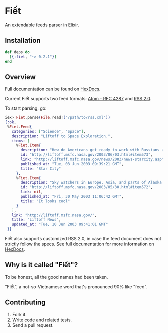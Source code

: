 # Fiết

An extendable feeds parser in Elixir.

## Installation

```elixir
def deps do
  [{:fiet, "~> 0.2.1"}]
end
```

## Overview

Full documentation can be found on [HexDocs](https://hexdocs.pm/fiet).

Current Fiết supports two feed formats: [Atom - RFC 4287](https://tools.ietf.org/html/rfc4287) and [RSS 2.0](cyber.harvard.edu/rss/rss.html).

To start parsing, go:

```elixir
iex> Fiet.parse(File.read!("/path/to/rss.xml"))
{:ok,
 %Fiet.Feed{
   categories: ["Science", "Space"],
   description: "Liftoff to Space Exploration.",
   items: [
     %Fiet.Item{
       description: "How do Americans get ready to work with Russians aboard the International Space Station? They take a crash course in culture, language and protocol at Russia's &lt;a href=\"http://howe.iki.rssi.ru/GCTC/gctc_e.htm\"&gt;Star City&lt;/a&gt;.",
       id: "http://liftoff.msfc.nasa.gov/2003/06/03.html#item573",
       link: "http://liftoff.msfc.nasa.gov/news/2003/news-starcity.asp",
       published_at: "Tue, 03 Jun 2003 09:39:21 GMT",
       title: "Star City"
     },
     %Fiet.Item{
       description: "Sky watchers in Europe, Asia, and parts of Alaska and Canada will experience a &lt;a href=\"http://science.nasa.gov/headlines/y2003/30may_solareclipse.htm\"&gt;partial eclipse of the Sun&lt;/a&gt; on Saturday, May 31st.",
       id: "http://liftoff.msfc.nasa.gov/2003/05/30.html#item572",
       link: nil,
       published_at: "Fri, 30 May 2003 11:06:42 GMT",
       title: "It looks cool"
     }
   ],
   link: "http://liftoff.msfc.nasa.gov/",
   title: "Liftoff News",
   updated_at: "Tue, 10 Jun 2003 09:41:01 GMT"
 }}
```

Fiết also supports customized RSS 2.0, in case the feed document does not strictly follow the specs. See full documentation for more information on [HexDocs](https://hexdocs.pm/fiet).

## Why is it called "Fiết"?

To be honest, all the good names had been taken.

"Fiết", a not-so-Vietnamese word that's pronounced 90% like "feed".

## Contributing

1. Fork it.
2. Write code and related tests.
3. Send a pull request.

